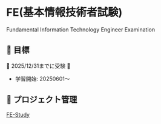 # FE(基本情報技術者試験)

Fundamental Information Technology Engineer Examination


## :dart: 目標

:dog: 2025/12/31までに受験 :dog:

- 学習開始: 20250601〜

## :dart: プロジェクト管理

[FE-Study](https://github.com/users/tomo-john/projects/2)

